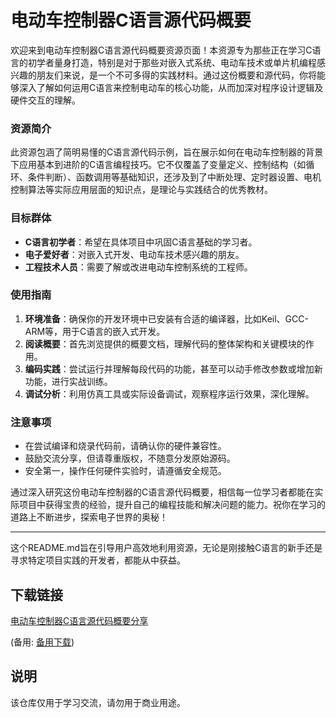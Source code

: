 # 电动车控制器C语言源代码概要

欢迎来到电动车控制器C语言源代码概要资源页面！本资源专为那些正在学习C语言的初学者量身打造，特别是对于那些对嵌入式系统、电动车技术或单片机编程感兴趣的朋友们来说，是一个不可多得的实践材料。通过这份概要和源代码，你将能够深入了解如何运用C语言来控制电动车的核心功能，从而加深对程序设计逻辑及硬件交互的理解。

### 资源简介

此资源包涵了简明易懂的C语言源代码示例，旨在展示如何在电动车控制器的背景下应用基本到进阶的C语言编程技巧。它不仅覆盖了变量定义、控制结构（如循环、条件判断）、函数调用等基础知识，还涉及到了中断处理、定时器设置、电机控制算法等实际应用层面的知识点，是理论与实践结合的优秀教材。

### 目标群体

- **C语言初学者**：希望在具体项目中巩固C语言基础的学习者。
- **电子爱好者**：对嵌入式开发、电动车技术感兴趣的朋友。
- **工程技术人员**：需要了解或改进电动车控制系统的工程师。

### 使用指南

1. **环境准备**：确保你的开发环境中已安装有合适的编译器，比如Keil、GCC-ARM等，用于C语言的嵌入式开发。
2. **阅读概要**：首先浏览提供的概要文档，理解代码的整体架构和关键模块的作用。
3. **编码实践**：尝试运行并理解每段代码的功能，甚至可以动手修改参数或增加新功能，进行实战训练。
4. **调试分析**：利用仿真工具或实际设备调试，观察程序运行效果，深化理解。

### 注意事项

- 在尝试编译和烧录代码前，请确认你的硬件兼容性。
- 鼓励交流分享，但请尊重版权，不随意分发原始源码。
- 安全第一，操作任何硬件实验时，请遵循安全规范。

通过深入研究这份电动车控制器的C语言源代码概要，相信每一位学习者都能在实际项目中获得宝贵的经验，提升自己的编程技能和解决问题的能力。祝你在学习的道路上不断进步，探索电子世界的奥秘！

---

这个README.md旨在引导用户高效地利用资源，无论是刚接触C语言的新手还是寻求特定项目实践的开发者，都能从中获益。

## 下载链接
[电动车控制器C语言源代码概要分享](https://pan.quark.cn/s/8c22caf84d98) 

(备用: [备用下载](https://pan.baidu.com/s/16Ou2Qhg61kXRYbbj3XgRqg?pwd=1234))

## 说明

该仓库仅用于学习交流，请勿用于商业用途。
